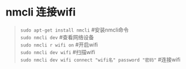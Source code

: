 # nmcli 连接wifi  
>`sudo apt-get install nmcli` #安装nmcli命令  
>`sudo nmcli dev` #查看网络设备    
>`sudo nmcli r wifi on` #开启wifi  
>`sudo nmcli dev wifi` #扫描wifi  
>`sudo nmcli dev wifi connect "wifi名" password "密码"` #连接wifi  